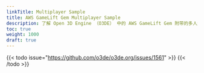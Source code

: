 ```yaml
---
linkTitle: Multiplayer Sample
title: AWS GameLift Gem Multiplayer Sample
description: 了解 Open 3D Engine （O3DE） 中的 AWS GameLift Gem 附带的多人游戏示例。
toc: true
weight: 1000
draft: true
---
```


{{< todo issue="https://github.com/o3de/o3de.org/issues/1561" >}}
{{< /todo >}}

